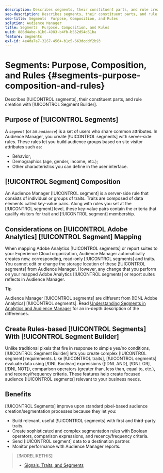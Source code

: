 ```yaml
---
description: Describes segments, their constituent parts, and rule creation with Segment Builder.
seo-description: Describes segments, their constituent parts, and rule creation with Segment Builder.
seo-title: Segments  Purpose, Composition, and Rules
solution: Audience Manager
title: Segments  Purpose, Composition, and Rules
uuid: 886d4abe-b1b6-4983-b4fb-b552d54d51ba
feature: Segments
exl-id: 4e4da7a7-3267-4564-b1c5-663dcddf2b93
---
```

# Segments: Purpose, Composition, and Rules {#segments-purpose-composition-and-rules}

Describes [!UICONTROL segments], their constituent parts, and rule creation with [!UICONTROL Segment Builder].

## Purpose of [!UICONTROL Segments]

A *`segment`* (or an *`audience`*) is a set of users who share common attributes. In Audience Manager, you create [!UICONTROL segments] with server-side rules. These rules let you build audience groups based on site visitor attributes such as:

* Behavior;
* Demographics (age, gender, income, etc.);
* Other characteristics you can define in the user interface.

## [!UICONTROL Segment] Composition

An Audience Manager [!UICONTROL segment] is a server-side rule that consists of individual or groups of traits. Traits are composed of data elements called key-value pairs. Along with rules you set at the [!UICONTROL segment] level, these key-value pairs contain the criteria that qualify visitors for trait and [!UICONTROL segment] membership.

## Considerations on [!UICONTROL Adobe Analytics] [!UICONTROL Segment] Mapping

When mapping Adobe Analytics [!UICONTROL segments] or report suites to your Experience Cloud organization, Audience Manager automatically creates new, corresponding, read-only [!UICONTROL segments] and traits. You cannot edit or change the storage location of these [!UICONTROL segments] from Audience Manager. However, any change that you perform on your mapped Adobe Analytics [!UICONTROL segments] or report suites reflects in Audience Manager.

>[!TIP]
>
>Audience Manager [!UICONTROL segments] are different from [!DNL Adobe Analytics] [!UICONTROL segments]. Read [Understanding Segments in Analytics and Audience Manager](https://docs.adobe.com/content/help/en/analytics/integration/audience-analytics/audience-analytics-workflow/aam-analytics-segments.html) for an in-depth description of the differences.

## Create Rules-based [!UICONTROL Segments] With [!UICONTROL Segment Builder]

Unlike traditional pixels that fire in response to simple yes/no conditions, [!UICONTROL Segment Builder] lets you create complex [!UICONTROL segment] requirements. Like [!UICONTROL traits], [!UICONTROL segments] evaluate data using [!DNL Boolean] expressions ([!DNL AND], [!DNL OR], [!DNL NOT]), comparison operators (greater than, less than, equal to, etc.), and recency/frequency criteria. These features help create focused audience [!UICONTROL segments] relevant to your business needs.

## Benefits

[!UICONTROL Segments] improve upon standard pixel-based audience creation/segmentation processes because they let you:

* Build relevant, useful [!UICONTROL segments] with first and third-party traits.
* Create sophisticated and complex segmentation rules with Boolean operators, comparison expressions, and recency/frequency criteria.
* Send [!UICONTROL segment] data to a destination partner.
* Monitor performance with Audience Manager reports.

>[!MORELIKETHIS]
>
>* [Signals, Traits, and Segments](../../reference/signal-trait-segment.md)
